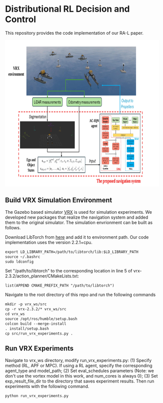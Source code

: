 # Distributional RL Decision and Control

This repository provides the code implementation of our RA-L paper.

<p align="center">
<img width="890" height="480" src="AC_IQN_based_system.jpg"> 
</p>

## Build VRX Simulation Environment
The Gazebo based simulator [VRX](https://github.com/osrf/vrx) is used for simulation experiments. We developed new packages that realize the navigation system and added them to the original simulator. The simulation envrionment can be built as follows.  

Download LibTorch from [here](https://download.pytorch.org/libtorch/cpu/) and add it to environment path. Our code implementation uses the version 2.2.1+cpu. 
```
export LD_LIBRARY_PATH=/path/to/libtorch/lib:$LD_LIBRARY_PATH
source ~/.bashrc
sudo ldconfig
```

Set "/path/to/libtorch" to the corresponding location in line 5 of vrx-2.3.2/action_planner/CMakeLists.txt:
```
list(APPEND CMAKE_PREFIX_PATH "/path/to/libtorch")
```

Navigate to the root directory of this repo and run the following commands
```
mkdir -p vrx_ws/src
cp -r vrx-2.3.2/* vrx_ws/src
cd vrx_ws
source /opt/ros/humble/setup.bash
colcon build --merge-install
. install/setup.bash
cp src/run_vrx_experiments.py .
```

## Run VRX Experiments
Navigate to vrx_ws directory, modify run_vrx_experiments.py: (1) Specify method (RL, APF or MPC). If using a RL agent, specify the corresponding agent_type and model_path; (2) Set eval_schedules parameters (Note: we don't use the vortex model in this work, and num_cores is always 0); (3) Set exp_result_file_dir to the directory that saves experiment results. Then run experiments with the following command.
```
python run_vrx_experiments.py
```